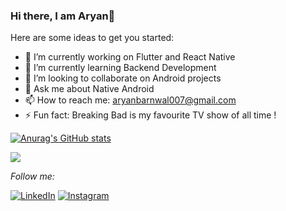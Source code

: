 ### Hi there, I am  Aryan👋


Here are some ideas to get you started:

- 🔭 I’m currently working on Flutter and React Native
- 🌱 I’m currently learning Backend Development
- 👯 I’m looking to collaborate on Android projects
- 💬 Ask me about Native Android
- 📫 How to reach me: aryanbarnwal007@gmail.com
- ⚡ Fun fact: Breaking Bad is my favourite TV show of all time !


[![Anurag's GitHub stats](https://github-readme-stats.vercel.app/api?username=Aryan6290)](https://github.com/anuraghazra/github-readme-stats)


![](https://komarev.com/ghpvc/?username=Aryan6290)






<i>Follow me:</i><br>

<a href="https://www.linkedin.com/in/ar-yawn" target="_blank"><img src="https://img.shields.io/badge/LinkedIn-%230077B5.svg?&style=flat-square&logo=linkedin&logoColor=white" alt="LinkedIn"></a>
<a href="https://www.instagram.com/paracetamol650" target="_blank"><img src="https://img.shields.io/badge/Instagram-%23E4405F.svg?&style=flat-square&logo=instagram&logoColor=white" alt="Instagram"></a>

